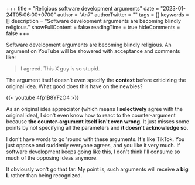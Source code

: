 +++
title = "Religious software development arguments"
date = "2023-01-24T05:06:00+0700"
author = "An7"
authorTwitter = ""
tags = []
keywords = []
description = "Software development arguments are becoming blindly religious."
showFullContent = false
readingTime = true
hideComments = false
+++

Software development arguments are becoming blindly religious. An argument on YouTube will be showered with acceptance and comments like:

> I agreed. This X guy is so stupid.

The argument itself doesn't even specify the **context** before criticizing the original idea. What good does this have on the newbies?

{{< youtube 4fp1B8YFzO4 >}}

As an original idea appreciator (which means I **selectively** agree with the original idea), I don't even know how to react to the counter-argument because **the counter-argument itself isn't even wrong**. It just misses some points by not specifying all the parameters and **it doesn't acknowledge so.**

I don't have words to go 'round with these arguments. It's like TikTok. You just oppose and suddenly everyone agrees, and you like it very much. If software development keeps going like this, I don't think I'll consume so much of the opposing ideas anymore.

It obviously won't go that far. My point is, such arguments will receive a **big L** rather than being recognized.
